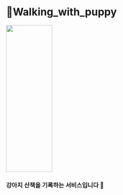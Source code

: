 # 🐶Walking_with_puppy 

<img src="https://user-images.githubusercontent.com/103638613/166150921-03e9ba6a-cb8a-445e-9087-6f494ebfdd24.png" width="50%" height="400"/>

<h3> 강아지 산책을 기록하는 서비스입니다 🐾</h3>
